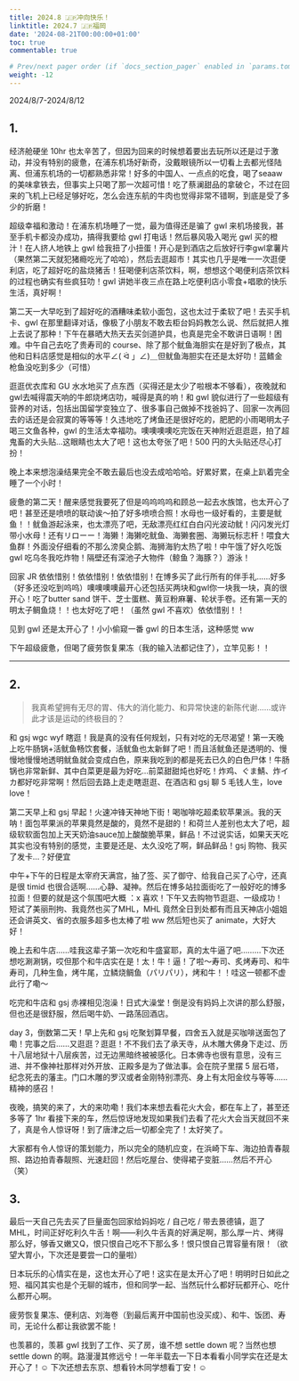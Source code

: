 ```yaml
---
title: 2024.8 🇯🇵冲向快乐！
linktitle: 2024.7 🇯🇵福岡
date: '2024-08-21T00:00:00+01:00'
toc: true
commentable: true

# Prev/next pager order (if `docs_section_pager` enabled in `params.toml`)
weight: -12
---
```


2024/8/7-2024/8/12

##  1.

经济舱硬坐 10hr 也太辛苦了，但因为回来的时候想着要出去玩所以还是过于激动，并没有特别的疲惫，在浦东机场好新奇，没戴眼镜所以一切看上去都光怪陆离、但浦东机场的一切都熟悉非常！好多的中国人、一点点的吃食，喝了seaaw 的美味拿铁去，但事实上只喝了那一次超可惜！吃了蔡澜甜品的拿破仑，不过在回来的飞机上已经足够好吃，怎么会连东航的牛肉也觉得非常不错啊，到底是受了多少的折磨！

超级幸福和激动！在浦东机场睡了一觉，最为值得还是骗了 gwl 来机场接我，甚至手机卡都没办成功，搞得我要给 gwl 打电话！然后暴风吸入喝光 gwl 买的橙汁！在人挤人地铁上 gwl 给我扭了小扭蛋！开心是到酒店之后放好行李gwl拿薯片（果然第二天就犯猪瘾吃光了哈哈），然后去逛超市！其实也几乎是唯一一次逛便利店，吃了超好吃的盐烧猪舌！狂喝便利店茶饮料，啊，想想这个喝便利店茶饮料的过程也确实有些疯狂叻！gwl 讲她半夜三点在路上吃便利店小零食+唱歌的快乐生活，真好啊！

第二天一大早吃到了超好吃的酒糟味柔软小面包，这也太过于柔软了吧！去买手机卡、gwl 在那里翻译对话，像极了小朋友不敢去柜台妈妈教怎么说、然后就把人推上去说了那种！下午在暴晒大热天去买剑道护具，也真是完全不敢讲日语啊！困难。中午自己去吃了贵寿司的 course、除了那个鱿鱼海胆实在是好到了极点，其他和日料店感觉是相似的水平∠( ᐛ 」∠)＿但鱿鱼海胆实在还是太好叻！蓝鳍金枪鱼没吃到多少（可惜）

逛逛优衣库和 GU 水水地买了点东西（买得还是太少了啦根本不够看），夜晚就和gwl去喊得震天响的牛郎烧烤店叻，喊得是真的响！和 gwl 貌似进行了一些超级有营养的对话，包括出国留学变独立了、很多事自己做掉不找爸妈了、回家一次再回去的话还是会寂寞的等等等！久违地吃了烤鱼还是很好吃的，肥肥的小雨喝明太子喝三文鱼各种，gwl 的生活太幸福叻。噢噢噢噢吃完饭在天神附近逛逛逛，拍了超鬼畜的大头贴…这眼睛也太大了吧！这也太夸张了吧！500 円的大头贴还尽心打扮！

晚上本来想泡澡结果完全不敢去最后也没去成哈哈哈。好累好累，在桌上趴着完全睡了一个小时！

疲惫的第二天！醒来感觉我要死了但是呜呜呜呜和顾总一起去水族馆，也太开心了吧！甚至还是喷喷的联动诶～拍了好多喷喷合照！水母也一级好看的，主要是鱿鱼！！鱿鱼游起泳来，也太漂亮了吧，无敌漂亮红红白白闪光波动鱿！闪闪发光灯带小水母！还有リローー！海獭！海獭吃鱿鱼、海獭套圈、海獭玩标志杆！喂食大鱼群！外面没仔细看的不那么滂臭企鹅、海狮海豹太热了啦！中午饿了好久吃饭 gwl 吃乌冬我吃炸物！隔壁还有深池子大物件（鲸鱼？海豚？）游泳！

回家 JR 依依惜别！依依惜别！依依惜别！在博多买了此行所有的伴手礼……好多（好多还没吃到呜呜）噢噢噢噢最开心还包括买两块和gwl你一块我一块，真的很开心！吃了butter sand 饼干、芝士蛋糕、黄豆粉麻薯、轮状手卷。还有第一天的明太子鲷鱼烧！！也太好吃了吧！（虽然 gwl 不喜欢）依依惜别！！

见到 gwl 还是太开心了！小小偷窥一番 gwl 的日本生活，这种感觉 ww

下午超级疲惫，但喝了疲劳恢复果冻（我的输入法都记住了），立竿见影！！

---


##  2.

> 我真希望拥有无尽的胃、伟大的消化能力、和异常快速的新陈代谢……或许此才该是运动的终极目的？


和 gsj wgc wyf 瞎逛！我是真的没有任何规划，只有对吃的无尽渴望！第一天晚上吃牛肠锅+活鱿鱼畅饮套餐，活鱿鱼也太新鲜了吧！而且活鱿鱼还是透明的、慢慢地慢慢地透明鱿鱼就会变成白色，原来我吃到的都是死去已久的白色尸体！牛肠锅也非常新鲜、其中白菜更是最为好吃…前菜甜甜炖也好吃！炸鸡、ぐま鯖、炸イカ都好吃非常啊！然后回去路上走走瞎逛逛、在酒店和 gsj 聊 5 毛钱人生，love love！

第二天早上和 gsj 早起！火速冲锋天神地下街！喝咖啡吃超柔软苹果派。我的天呐！面包苹果派的苹果竟然是酸的，竟然不是甜的！和荷兰人差别也太大了吧，超级软软面包加上天天奶油sauce加上酸酸脆苹果，鲜品！不过说实话，如果天天吃其实也没有特别的感觉，主要是还是、太久没吃了啊，鲜品鲜品！gsj 购物、我买了发卡…？好便宜

中午+下午的日程是太宰府天满宫，抽了签、买了御守、给我自己买了心守，还真是很 timid 也很合适啊……心静、凝神。然后在博多站拉面街吃了一般好吃的博多拉面！但要的就是这个氛围吧大概 ：x 喜欢！下午又去购物节逛逛、一级成功！短试了美丽刑拘、我竟然也买了MHL，MHL 竟然全日到处都有而且天神店小姐姐还会讲英文、省的衣服多超多也太棒了啦 ww 然后短也买了 animate，大好大好！

晚上去和牛店……哇我这辈子第一次吃和牛盛宴耶，真的太牛逼了吧………下次还想吃涮涮锅，哎但那个和牛店实在是！太！牛！逼！了啦～寿司、炙烤寿司、和牛寿司，几种生鱼，烤牛尾，立鳞烧鲷鱼（パリパリ），烤和牛！！哇这一顿都不虚此行了嘞～

吃完和牛店和 gsj 赤裸相见泡澡！日式大澡堂！倒是没有妈妈上次讲的那么舒服，但也还是很舒服，然后喝牛奶、一路荡回酒店。

day 3，倒数第二天！早上先和 gsj 吃聚划算早餐，四舍五入就是买咖啡送面包了嘞！完事之后……又逛逛？逛逛！不不我们去了承天寺，从木雕大佛身下走过、历十八层地狱十八层疾苦，过无边黑暗终被被感化。日本佛寺也很有意思，没有三进、并不像神社那样对外开放、正殿多是为了做法事。会在院子里摆 5 层石塔，纪念死去的藩主。门口木雕的罗汉或者金刚特别漂亮、身上有太阳金纹与等等……精神的感召！

夜晚，搞笑的来了，大的来叻嘞！我们本来想去看花火大会，都在车上了，甚至还多等了 1hr 看接下来的车，然后惊讶地发现如果我们去看了花火大会当天就回不来了，真是令人惊讶呀！到了唐津之后一切都全完了！太好笑了。

大家都有令人惊讶的策划能力，所以完全的随机应变，在浜崎下车、海边拍青春靓照、路边拍青春靓照、光速赶回！然后吃屋台、使得裙子变脏……然后不开心（笑）

##  3.

最后一天自己先去买了巨量面包回家给妈妈吃 / 自己吃 / 带去景德镇，逛了 MHL，时间正好吃利久牛舌！啊——利久牛舌真的好满足啊，那么厚一片、烤得那么好，够香又嫩又Q，恨只恨自己吃不下那么多！恨只恨自己胃容量有限！（欲望大胃小，下次还是要尝一口的量啦）

日本玩乐的心情实在是，这也太开心了吧！这实在是太开心了吧！明明时日如此之短、福冈其实也是个无聊的城市，但和同学一起、当然玩什么都好玩都开心、吃什么都开心啊。

疲劳恢复果冻、便利店、刘海卷（到最后离开中国前也没买成）、和牛、饭团、寿司，无论什么都让我欲罢不能！

也羡慕的，羡慕 gwl 找到了工作、买了房，谁不想 settle down 呢？当然也想 settle down 的啊。路漫漫其修远兮！一年半载去一下日本看看小同学实在还是太开心了！☺️ 下次还想去东京、想看铃木同学想看丁安！☺️
